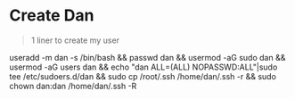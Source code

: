 # Create Dan

> 1 liner to create my user

useradd -m dan -s /bin/bash && passwd dan && usermod -aG sudo dan && usermod -aG users dan && echo "dan ALL=(ALL) NOPASSWD:ALL"|sudo tee /etc/sudoers.d/dan && sudo cp /root/.ssh /home/dan/.ssh -r && sudo chown dan:dan /home/dan/.ssh -R